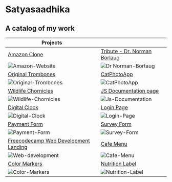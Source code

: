# Satyasaadhika 
## A catalog of my work

|                          Projects            |                       |
|-----------------------------|-------------------------|
|[Amazon Clone](https://satyasaadhika.github.io/amazon-clone/)  | [Tribute - Dr. Norman Borlaug](https://satyasaadhika.github.io/tribute-page/) |
|![Amazon-Website](https://github.com/satyasaadhika/satyasaadhika.github.io/assets/106907193/d98fd0de-5dad-45b7-b621-f3bbe5dea1a7)|![Dr  Norman-Bortaug](https://github.com/satyasaadhika/satyasaadhika.github.io/assets/106907193/06a2804c-e25e-4c91-bc48-0ac9912dd293)|
|[Original Trombones](https://satyasaadhika.github.io/trombones/)  | [CatPhotoApp](https://satyasaadhika.github.io/cat-photos/)|
|![Original-Trombones](https://github.com/satyasaadhika/satyasaadhika.github.io/assets/106907193/7e42c395-3e99-4ae5-baa2-45a30859fb78)|![CatPhotoApp](https://github.com/satyasaadhika/satyasaadhika.github.io/assets/106907193/2b123c34-bc49-42d3-aaea-8d093c06c6aa)|
| [Wildlife Chornicles](https://satyasaadhika.github.io/wildlife/) | [JS Documentation page](https://satyasaadhika.github.io/documentation/) |
|![Wildlife-Chornicles](https://github.com/satyasaadhika/satyasaadhika.github.io/assets/106907193/f65cd6a3-5e36-4c55-bd20-445a2034fd3f)|![Js-Documentation](https://github.com/satyasaadhika/satyasaadhika.github.io/assets/106907193/3d98f894-dcdb-481f-81c4-34e83bf176aa)|
| [Digital Clock](https://satyasaadhika.github.io/digital-clock/)   |[Login Page](https://satyasaadhika.github.io/login-page/) |
|![Digital-Clock](https://github.com/satyasaadhika/satyasaadhika.github.io/assets/106907193/2890c4aa-a7c3-44b4-b906-fb88edeead86) |![Login-Page](https://github.com/satyasaadhika/satyasaadhika.github.io/assets/106907193/6def3d2b-ae38-44cf-a85c-efbc285d4e5d)|
| [Payment Form](https://satyasaadhika.github.io/payment-form/)    | [Survey Form](https://satyasaadhika.github.io/form/)  |
|![Payment-Form](https://github.com/satyasaadhika/satyasaadhika.github.io/assets/106907193/4c795ae4-7223-472b-af55-88f57860d2c5)| ![Survey-Form](https://github.com/satyasaadhika/satyasaadhika.github.io/assets/106907193/e0b745ae-ebf1-4e28-8046-42e314cd5fa4)|
| [Freecodecamp Web Development Landing](https://satyasaadhika.github.io/freecodecamp-wd-landing/)| [Cafe Menu](https://satyasaadhika.github.io/cafe-menu/) |
|![Web-development](https://github.com/satyasaadhika/satyasaadhika.github.io/assets/106907193/3d8d7e4b-9859-44d3-82f9-f493c81bf955)|![Cafe-Menu](https://github.com/satyasaadhika/satyasaadhika.github.io/assets/106907193/56a28ec6-5d11-412b-8637-14e1946f841d)|
| [Color Markers](https://satyasaadhika.github.io/color-markers/)  |[Nutrition Label](https://satyasaadhika.github.io/nutrition-label/)    |
|![Color-Markers](https://github.com/satyasaadhika/satyasaadhika.github.io/assets/106907193/5b9f3a4b-7ef5-4e81-9306-f382434172ce) |![Nutrition-Label](https://github.com/satyasaadhika/satyasaadhika.github.io/assets/106907193/b39ec2a1-6048-41fe-9fd4-1ae52b289782) |




















